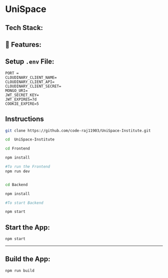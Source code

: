 # UniSpace




## Tech Stack:


## 🌟 Features:


## Setup `.env` File:
```plaintext
PORT = 
CLOUDINARY_CLIENT_NAME= 
CLOUDINARY_CLIENT_API=
CLOUDINARY_CLIENT_SECRET=
MONGO_URI=
JWT_SECRET_KEY=
JWT_EXPIRES=7d
COOKIE_EXPIRE=5
```

## Instructions
```sh
git clone https://github.com/code-raj11903/UniSpace-Institute.git

cd  UniSpace-Institute

cd Frontend 

npm install

#To run the Frontend
npm run dev  


cd Backend 

npm install

#To start Backend

npm start 

```
## Start the App:
```sh
npm start
```

---

## Build the App:
```sh
npm run build
```
